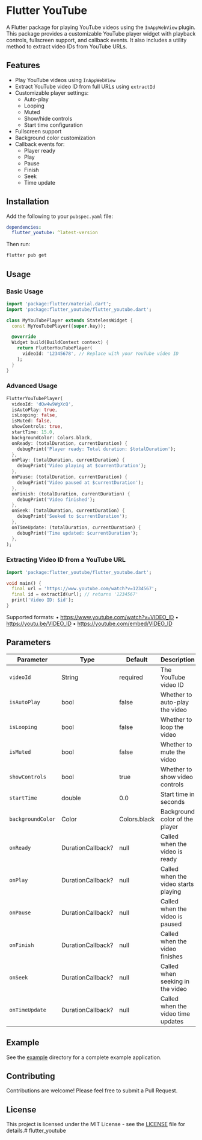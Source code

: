 # Flutter YouTube

A Flutter package for playing YouTube videos using the `InAppWebView` plugin. This package provides a customizable YouTube player widget with playback controls, fullscreen support, and callback events. It also includes a utility method to extract video IDs from YouTube URLs.

## Features

- Play YouTube videos using `InAppWebView`
- Extract YouTube video ID from full URLs using `extractId`
- Customizable player settings:
  - Auto-play
  - Looping
  - Muted
  - Show/hide controls
  - Start time configuration
- Fullscreen support
- Background color customization
- Callback events for:
  - Player ready
  - Play
  - Pause
  - Finish
  - Seek
  - Time update

## Installation

Add the following to your `pubspec.yaml` file:

```yaml
dependencies:
  flutter_youtube: ^latest-version
```

Then run:

```bash
flutter pub get
```

## Usage

### Basic Usage

```dart
import 'package:flutter/material.dart';
import 'package:flutter_youtube/flutter_youtube.dart';

class MyYouTubePlayer extends StatelessWidget {
  const MyYouTubePlayer({super.key});

  @override
  Widget build(BuildContext context) {
    return FlutterYouTubePlayer(
      videoId: '12345678', // Replace with your YouTube video ID
    );
  }
}
```


### Advanced Usage

```dart
FlutterYouTubePlayer(
  videoId: 'dQw4w9WgXcQ',
  isAutoPlay: true,
  isLooping: false,
  isMuted: false,
  showControls: true,
  startTime: 15.0,
  backgroundColor: Colors.black,
  onReady: (totalDuration, currentDuration) {
    debugPrint('Player ready: Total duration: $totalDuration');
  },
  onPlay: (totalDuration, currentDuration) {
    debugPrint('Video playing at $currentDuration');
  },
  onPause: (totalDuration, currentDuration) {
    debugPrint('Video paused at $currentDuration');
  },
  onFinish: (totalDuration, currentDuration) {
    debugPrint('Video finished');
  },
  onSeek: (totalDuration, currentDuration) {
    debugPrint('Seeked to $currentDuration');
  },
  onTimeUpdate: (totalDuration, currentDuration) {
    debugPrint('Time updated: $currentDuration');
  },
);
```

### Extracting Video ID from a YouTube URL

```dart
import 'package:flutter_youtube/flutter_youtube.dart';

void main() {
  final url = 'https://www.youtube.com/watch?v=1234567';
  final id = extractId(url); // returns '1234567'
  print('Video ID: $id');
}
```
Supported formats:
	•	https://www.youtube.com/watch?v=VIDEO_ID
	•	https://youtu.be/VIDEO_ID
	•	https://youtube.com/embed/VIDEO_ID


## Parameters

| Parameter         | Type                | Default        | Description                              |
|------------------|---------------------|----------------|------------------------------------------|
| `videoId`        | String              | required       | The YouTube video ID                     |
| `isAutoPlay`     | bool                | false          | Whether to auto-play the video           |
| `isLooping`      | bool                | false          | Whether to loop the video                |
| `isMuted`        | bool                | false          | Whether to mute the video                |
| `showControls`   | bool                | true           | Whether to show video controls           |
| `startTime`      | double              | 0.0            | Start time in seconds                    |
| `backgroundColor`| Color               | Colors.black   | Background color of the player           |
| `onReady`        | DurationCallback?   | null           | Called when the video is ready           |
| `onPlay`         | DurationCallback?   | null           | Called when the video starts playing     |
| `onPause`        | DurationCallback?   | null           | Called when the video is paused          |
| `onFinish`       | DurationCallback?   | null           | Called when the video finishes           |
| `onSeek`         | DurationCallback?   | null           | Called when seeking in the video         |
| `onTimeUpdate`   | DurationCallback?   | null           | Called when the video time updates       |


## Example

See the [example](example) directory for a complete example application.

## Contributing

Contributions are welcome! Please feel free to submit a Pull Request.

## License

This project is licensed under the MIT License - see the [LICENSE](LICENSE) file for details.# flutter_youtube
